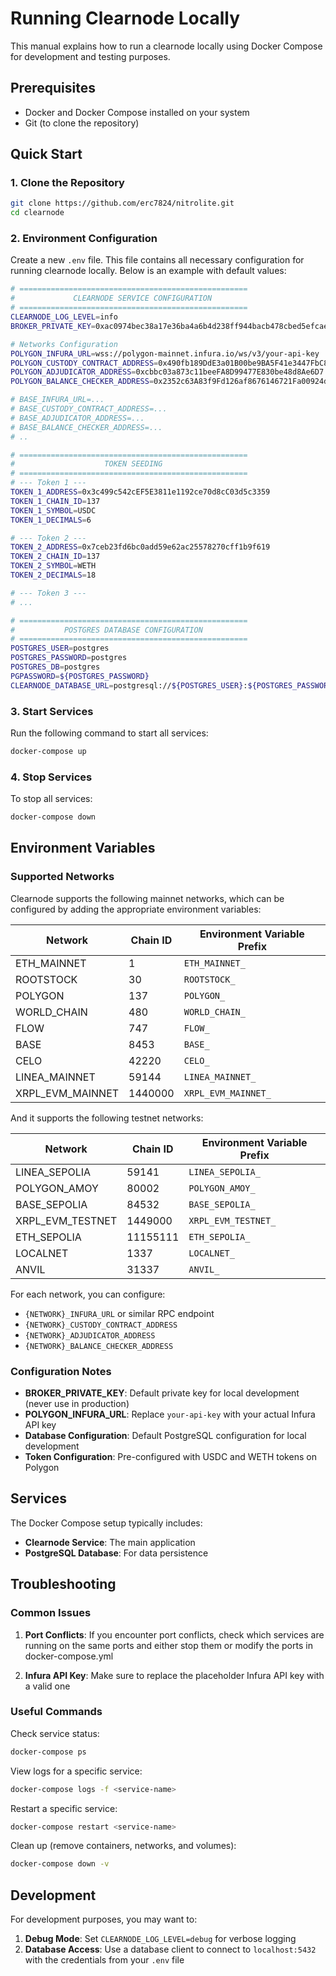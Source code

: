 # Running Clearnode Locally

This manual explains how to run a clearnode locally using Docker Compose for development and testing purposes.

## Prerequisites

- Docker and Docker Compose installed on your system
- Git (to clone the repository)

## Quick Start

### 1. Clone the Repository

```bash
git clone https://github.com/erc7824/nitrolite.git
cd clearnode
```

### 2. Environment Configuration

Create a new `.env` file. This file contains all necessary configuration for running clearnode locally. Below is an example with default values:

```bash
# ===================================================
#             CLEARNODE SERVICE CONFIGURATION
# ===================================================
CLEARNODE_LOG_LEVEL=info
BROKER_PRIVATE_KEY=0xac0974bec38a17e36ba4a6b4d238ff944bacb478cbed5efcae784d7bf4f2ff80

# Networks Configuration
POLYGON_INFURA_URL=wss://polygon-mainnet.infura.io/ws/v3/your-api-key
POLYGON_CUSTODY_CONTRACT_ADDRESS=0x490fb189DdE3a01B00be9BA5F41e3447FbC838b6
POLYGON_ADJUDICATOR_ADDRESS=0xcbbc03a873c11beeFA8D99477E830be48d8Ae6D7
POLYGON_BALANCE_CHECKER_ADDRESS=0x2352c63A83f9Fd126af8676146721Fa00924d7e4

# BASE_INFURA_URL=...
# BASE_CUSTODY_CONTRACT_ADDRESS=...
# BASE_ADJUDICATOR_ADDRESS=...
# BASE_BALANCE_CHECKER_ADDRESS=...
# ..

# ===================================================
#                    TOKEN SEEDING
# ===================================================
# --- Token 1 ---
TOKEN_1_ADDRESS=0x3c499c542cEF5E3811e1192ce70d8cC03d5c3359
TOKEN_1_CHAIN_ID=137
TOKEN_1_SYMBOL=USDC
TOKEN_1_DECIMALS=6

# --- Token 2 ---
TOKEN_2_ADDRESS=0x7ceb23fd6bc0add59e62ac25578270cff1b9f619
TOKEN_2_CHAIN_ID=137
TOKEN_2_SYMBOL=WETH
TOKEN_2_DECIMALS=18

# --- Token 3 ---
# ...

# ===================================================
#           POSTGRES DATABASE CONFIGURATION
# ===================================================
POSTGRES_USER=postgres
POSTGRES_PASSWORD=postgres
POSTGRES_DB=postgres
PGPASSWORD=${POSTGRES_PASSWORD}
CLEARNODE_DATABASE_URL=postgresql://${POSTGRES_USER}:${POSTGRES_PASSWORD}@database:5432/${POSTGRES_DB}?sslmode=disable
```

### 3. Start Services

Run the following command to start all services:

```bash
docker-compose up
```

### 4. Stop Services

To stop all services:

```bash
docker-compose down
```

## Environment Variables

### Supported Networks

Clearnode supports the following mainnet networks, which can be configured by adding the appropriate environment variables:

| Network          | Chain ID | Environment Variable Prefix |
| ---------------- | -------- | --------------------------- |
| ETH_MAINNET      | 1        | `ETH_MAINNET_`              |
| ROOTSTOCK        | 30       | `ROOTSTOCK_`                |
| POLYGON          | 137      | `POLYGON_`                  |
| WORLD_CHAIN      | 480      | `WORLD_CHAIN_`              |
| FLOW             | 747      | `FLOW_`                     |
| BASE             | 8453     | `BASE_`                     |
| CELO             | 42220    | `CELO_`                     |
| LINEA_MAINNET    | 59144    | `LINEA_MAINNET_`            |
| XRPL_EVM_MAINNET | 1440000  | `XRPL_EVM_MAINNET_`         |

And it supports the following testnet networks:

| Network          | Chain ID | Environment Variable Prefix |
| ---------------- | -------- | --------------------------- |
| LINEA_SEPOLIA    | 59141    | `LINEA_SEPOLIA_`            |
| POLYGON_AMOY     | 80002    | `POLYGON_AMOY_`             |
| BASE_SEPOLIA     | 84532    | `BASE_SEPOLIA_`             |
| XRPL_EVM_TESTNET | 1449000  | `XRPL_EVM_TESTNET_`         |
| ETH_SEPOLIA      | 11155111 | `ETH_SEPOLIA_`              |
| LOCALNET         | 1337     | `LOCALNET_`                 |
| ANVIL            | 31337    | `ANVIL_`                    |

For each network, you can configure:

- `{NETWORK}_INFURA_URL` or similar RPC endpoint
- `{NETWORK}_CUSTODY_CONTRACT_ADDRESS`
- `{NETWORK}_ADJUDICATOR_ADDRESS`
- `{NETWORK}_BALANCE_CHECKER_ADDRESS`

### Configuration Notes

- **BROKER_PRIVATE_KEY**: Default private key for local development (never use in production)
- **POLYGON_INFURA_URL**: Replace `your-api-key` with your actual Infura API key
- **Database Configuration**: Default PostgreSQL configuration for local development
- **Token Configuration**: Pre-configured with USDC and WETH tokens on Polygon

## Services

The Docker Compose setup typically includes:

- **Clearnode Service**: The main application
- **PostgreSQL Database**: For data persistence

## Troubleshooting

### Common Issues

1. **Port Conflicts**: If you encounter port conflicts, check which services are running on the same ports and either stop them or modify the ports in docker-compose.yml

2. **Infura API Key**: Make sure to replace the placeholder Infura API key with a valid one

### Useful Commands

Check service status:

```bash
docker-compose ps
```

View logs for a specific service:

```bash
docker-compose logs -f <service-name>
```

Restart a specific service:

```bash
docker-compose restart <service-name>
```

Clean up (remove containers, networks, and volumes):

```bash
docker-compose down -v
```

## Development

For development purposes, you may want to:

1. **Debug Mode**: Set `CLEARNODE_LOG_LEVEL=debug` for verbose logging
2. **Database Access**: Use a database client to connect to `localhost:5432` with the credentials from your `.env` file

